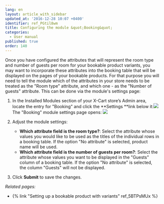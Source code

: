 ```yaml
---
lang: en
layout: article_with_sidebar
updated_at: '2016-12-28 10:07 +0400'
identifier: ref_PGtil8wm
title: Configuring the module &quot;Booking&quot;
categories:
  - User manual
published: true
order: 140
---
```



Once you have configured the attributes that will represent the room type and number of guests per room for your bookable product variants, you may want to incorporate these attributes into the booking table that will be displayed on the pages of your bookable products. For that purpose you will need to tell the module which of the attributes in your store needs to be treated as the "Room type" attribute, and which one - as the "Number of guests" attribute. This can be done via the module's settings page:

1.  In the Installed Modules section of your X-Cart store’s Admin area, locate the entry for "Booking" and click the **Settings **link below it:![]({{site.baseurl}}/attachments/8749990/8718721.png)
    The "Booking" module settings page opens:
    ![]({{site.baseurl}}/attachments/8749990/8718714.png)
2.  Adjust the module settings:
    *   **Which attribute field is the room type?**: Select the attribute whose values you would like to be used as the titles of the individual rows in a booking table. If the option "No attribute" is selected, product name will be used.
    *   **Which attribute field is the number of guests per room?**: Select the attribute whose values you want to be displayed in the "Guests" column of a booking table. If the option "No attribute" is selected, the column "Guests" will not be displayed.

3.  Click **Submit** to save the changes.

_Related pages:_

*   {% link "Setting up a bookable product with variants" ref_5BTPsMUx %}


